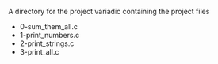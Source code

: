 A directory for the project variadic containing the project files

* 0-sum_them_all.c
* 1-print_numbers.c
* 2-print_strings.c
* 3-print_all.c
